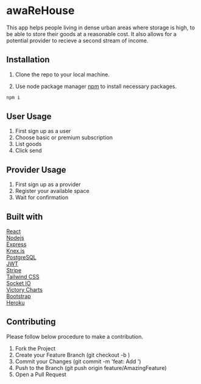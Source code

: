 # awaReHouse

This app helps people living in dense urban areas where storage is high, to be able to store their goods at a reasonable cost.  It also allows for a potential provider to recieve a second stream of income.

## Installation

1. Clone the repo to your local machine.

2. Use node package manager [npm](https://www.npmjs.com/) to install necessary packages.

```bash
npm i
```

## User Usage
1. First sign up as a user
2. Choose basic or premium subscription
3. List goods
4. Click send
## Provider Usage
1. First sign up as a provider
2. Register your available space
3. Wait for confirmation


## Built with
[React](https://reactjs.org/)<br/>
[Nodejs](https://nodejs.org/en/)<br/>
[Express](https://expressjs.com/)<br/>
[Knex.js](https://knexjs.org/)<br/>
[PostgreSQL](https://www.postgresql.org/docs/)<br/>
[JWT](https://www.postgresql.org/docs/)<br/>
[Stripe](https://www.postgresql.org/docs/)<br/>
[Tailwind CSS](https://www.postgresql.org/docs/)<br/>
[Socket IO](https://www.postgresql.org/docs/)<br/>
[Victory Charts](https://www.postgresql.org/docs/)<br/>
[Bootstrap](https://www.postgresql.org/docs/)<br/>
[Heroku](https://www.postgresql.org/docs/)


## Contributing

Please follow below procedure to make a contribution.

1. Fork the Project
2. Create your Feature Branch (git checkout -b <featurename>)
3. Commit your Changes (git commit -m 'feat: Add <featurename>')
4. Push to the Branch (git push origin feature/AmazingFeature)
5. Open a Pull Request
